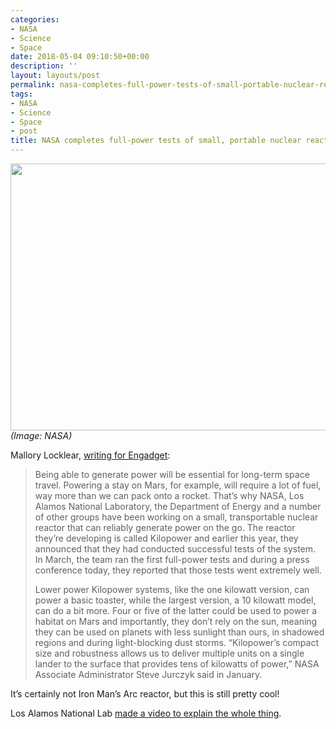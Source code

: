 ```yaml
---
categories:
- NASA
- Science
- Space
date: 2018-05-04 09:10:50+00:00
description: ''
layout: layouts/post
permalink: nasa-completes-full-power-tests-of-small-portable-nuclear-reactor/
tags:
- NASA
- Science
- Space
- post
title: NASA completes full-power tests of small, portable nuclear reactor
---
```


<p><img loading="lazy" class="alignnone size-full wp-image-1289" src="https://chrishannah.me/wp-content/uploads/2018/05/stmd_grc-2017-c-06805_1.jpg" width="640" height="427" srcset="https://cdn.chrishannah.me/images/2018/05/stmd_grc-2017-c-06805_1.jpg 640w, https://cdn.chrishannah.me/images/2018/05/stmd_grc-2017-c-06805_1-300x200.jpg 300w" sizes="(max-width: 640px) 100vw, 640px" /> <em>(Image: NASA)</em></p>
<p>Mallory Locklear, <a href="https://www.engadget.com/2018/05/02/nasa-completes-full-power-tests-small-nuclear-reactor/">writing for Engadget</a>:</p>
<blockquote>
<p>Being able to generate power will be essential for long-term space travel. Powering a stay on Mars, for example, will require a lot of fuel, way more than we can pack onto a rocket. That&#8217;s why NASA, Los Alamos National Laboratory, the Department of Energy and a number of other groups have been working on a small, transportable nuclear reactor that can reliably generate power on the go. The reactor they&#8217;re developing is called Kilopower and earlier this year, they announced that they had conducted successful tests of the system. In March, the team ran the first full-power tests and during a press conference today, they reported that those tests went extremely well.</p>
<p>Lower power Kilopower systems, like the one kilowatt version, can power a basic toaster, while the largest version, a 10 kilowatt model, can do a bit more. Four or five of the latter could be used to power a habitat on Mars and importantly, they don&#8217;t rely on the sun, meaning they can be used on planets with less sunlight than ours, in shadowed regions and during light-blocking dust storms. &#8220;Kilopower&#8217;s compact size and robustness allows us to deliver multiple units on a single lander to the surface that provides tens of kilowatts of power,&#8221; NASA Associate Administrator Steve Jurczyk said in January.</p>
</blockquote>
<p>It’s certainly not Iron Man’s Arc reactor, but this is still pretty cool! </p>
<p>Los Alamos National Lab <a href="https://www.youtube.com/watch?v=bdMzFQOABcQ">made a video to explain the whole thing</a>.</p>